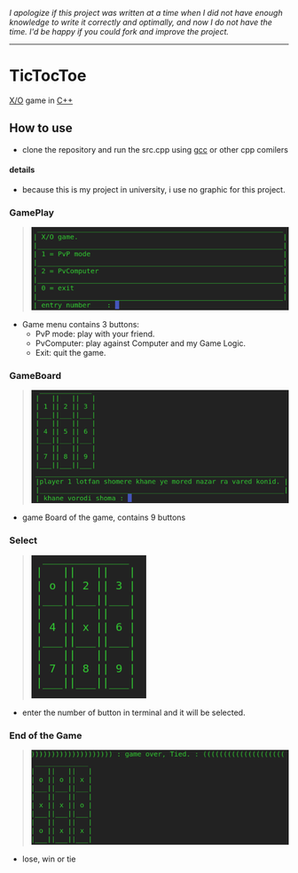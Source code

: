 _I apologize if this project was written at a time when I did not have enough knowledge to write it correctly and optimally, and now I do not have the time. I'd be happy if you could fork and improve the project._

---

# TicTocToe
[X/O](https://en.wikipedia.org/wiki/Tic-tac-toe) game in [C++](https://en.cppreference.com/w/) 
## How to use
- clone the repository and run the src.cpp using [gcc](https://gcc.gnu.org/) or other cpp comilers
#### details
- because this is my project in university, i use no graphic for this project.
### GamePlay
> ![game munu](https://github.com/MohammadrezaAmani/TicTocToe/blob/main/media/menu.png)
- Game menu contains 3 buttons:
  - PvP mode: play with your friend.
  - PvComputer: play against Computer and my Game Logic.
  - Exit: quit the game.
### GameBoard
> ![game Board](https://github.com/MohammadrezaAmani/TicTocToe/blob/main/media/gameBoard.png)
- game Board of the game, contains 9 buttons
### Select
> ![select](https://github.com/MohammadrezaAmani/TicTocToe/blob/main/media/select.png)
- enter the number of button in terminal and it will be selected.
### End of the Game
> ![End Game](https://github.com/MohammadrezaAmani/TicTocToe/blob/main/media/tied.png)
- lose, win or tie
